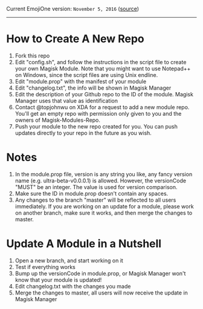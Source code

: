 Current EmojiOne version: `November 5, 2016` ([source](https://github.com/Ranks/emojione/raw/master/assets/fonts/emojione-android.ttf))

---

# How to Create A New Repo
1. Fork this repo
2. Edit "config.sh", and follow the instructions in the script file to create your own Magisk Module. Note that you might want to use Notepad++ on Windows, since the script files are using Unix endline.
3. Edit "module.prop" with the manifest of your module
4. Edit "changelog.txt", the info will be shown in Magisk Manager
5. Edit the description of your Github repo to the ID of the module. Magisk Manager uses that value as identification
5. Contact @topjohnwu on XDA for a request to add a new module repo. You'll get an empty repo with permission only given to you and the owners of Magisk-Modules-Repo.
6. Push your module to the new repo created for you. You can push updates directly to your repo in the future as you wish.

# Notes
1. In the module.prop file, version is any string you like, any fancy version name (e.g. ultra-beta-v0.0.0.1) is allowed. However, the versionCode "MUST" be an integer. The value is used for version comparison.
2. Make sure the ID in module.prop doesn't contain any spaces.
3. Any changes to the branch "master" will be reflected to all users immediately. If you are working on an update for a module, please work on another branch, make sure it works, and then merge the changes to master.

# Update A Module in a Nutshell
1. Open a new branch, and start working on it
2. Test if everything works
3. Bump up the versionCode in module.prop, or Magisk Manager won't know that your module is updated!
4. Edit changelog.txt with the changes you made
3. Merge the changes to master, all users will now receive the update in Magisk Manager
